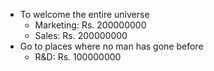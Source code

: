- To welcome the entire universe
    - Marketing: Rs. 200000000
    - Sales: Rs. 200000000
- Go to places where no man has gone before
    - R&D: Rs. 100000000

